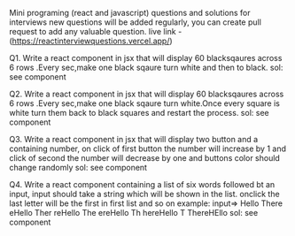 Mini programing (react and javascript) questions and solutions for interviews new questions will be added regularly, you can create pull request to add any valuable question.
live link - (https://reactinterviewquestions.vercel.app/)

Q1. Write a react component in jsx that will display 60 blacksqaures across 6 rows .Every sec,make one black sqaure turn white and then to black.
sol: see component <Blackbox1/>

Q2. Write a react component in jsx that will display 60 blacksqaures across 6 rows .Every sec,make one black sqaure turn white.Once every square is white turn them back to black squares and restart the process.
sol: see component <Blackbox2/>

Q3. Write a react component in jsx that will display two button and a containing number, on click of first button the number will increase by 1 and click of second the number will decrease by one and buttons color should change randomly
sol: see component <CounterWithColor/>

Q4. Write a react component containing a list of six words followed bt an input, input should take a string which will be shown in the list. onclick the last letter will be the first in first list and so on example: input=> Hello There eHello Ther reHello The ereHello Th hereHello T ThereHEllo
sol: see component